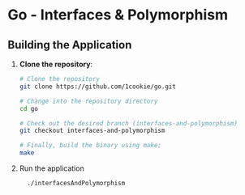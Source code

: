 # Go - Interfaces & Polymorphism

## Building the Application

1. **Clone the repository**:
   ```bash
   # Clone the repository
   git clone https://github.com/1cookie/go.git

   # Change into the repository directory
   cd go

   # Check out the desired branch (interfaces-and-polymorphism)
   git checkout interfaces-and-polymorphism

   # Finally, build the binary using make;
   make
   
3. Run the application
   ```bash
     ./interfacesAndPolymorphism
   ```


    



